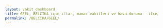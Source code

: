 ```yaml
---
layout: vakit_dashboard
title: GEEL, BELCIKA için iftar, namaz vakitleri ve hava durumu - ilçe/eyalet seç
permalink: /BELCIKA/GEEL/
---
```


<script type="text/javascript">
  var GLOBAL_COUNTRY = 'BELCIKA';
  var GLOBAL_CITY = 'GEEL';
  var GLOBAL_STATE = '';
  var lat = 72;
  var lon = 21;
</script>

